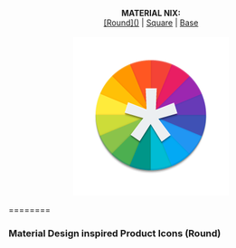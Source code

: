 <p align="center">
  <b>MATERIAL NIX:</b><br>
  <a href="#">[Round]()</a> |
  <a href="#">Square</a> |
  <a href="#">Base</a>
  <br><br>
  <img src="https://github.com/MATERIAL-NIX/Resources/blob/master/Images/Material-Nix-Logo.png">

========
### Material Design inspired Product Icons (Round)
